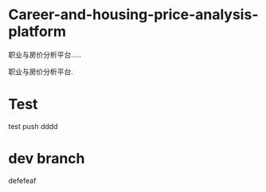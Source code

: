 # Career-and-housing-price-analysis-platform
职业与房价分析平台.....

职业与房价分析平台.

# Test

test push dddd

# dev branch

defefeaf
